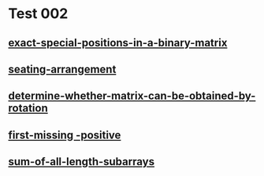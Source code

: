 # Test 002

## [exact-special-positions-in-a-binary-matrix](https://thatbeautifuldream.github.io/pepcoding-dsa/archive/test-problems/test-002/exact-special-positions-in-a-binary-matrix.html)

## [seating-arrangement](https://thatbeautifuldream.github.io/pepcoding-dsa/archive/test-problems/test-002/seating-arrangement.html)

## [determine-whether-matrix-can-be-obtained-by-rotation](https://thatbeautifuldream.github.io/pepcoding-dsa/archive/test-problems/test-002/determine-whether-matrix-can-be-obtained-by-rotation.html)

## [first-missing -positive](https://thatbeautifuldream.github.io/pepcoding-dsa/archive/test-problems/test-002/first-missing-positive.html)

## [sum-of-all-length-subarrays](https://thatbeautifuldream.github.io/pepcoding-dsa/archive/test-problems/test-002/sum-of-all-length-subarrays.html)
